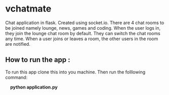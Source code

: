 # vchatmate
Chat application in flask. Created using socket.io.
There are 4 chat rooms to be joined namely lounge, news, games and coding. When the user logs in, they join the lounge chat room by default. They can switch the chat rooms any time. When a user joins or leaves a room, the other users in the room are notified.

## How to run the app :
To run this app clone this into you machine. Then run the folllowing command:

&nbsp;&nbsp;&nbsp;&nbsp;**python application.py**
